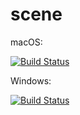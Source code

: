 # scene

macOS: 

[![Build Status](https://travis-ci.org/VladasZ/scene.svg?branch=master)](https://travis-ci.org/VladasZ/scene)

Windows:

[![Build Status](https://ci.appveyor.com/api/projects/status/ejwp2xxroicj70t9?svg=true)](https://ci.appveyor.com/project/VladasZ/scene)

